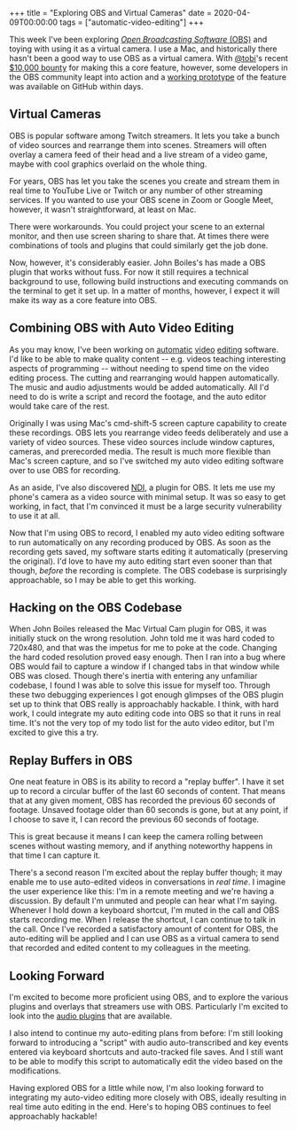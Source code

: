 +++
title = "Exploring OBS and Virtual Cameras"
date = 2020-04-09T00:00:00
tags = ["automatic-video-editing"]
+++

This week I've been exploring [_Open Broadcasting Software_ (OBS)](https://obsproject.com/) and toying with using it as a virtual camera. I use a Mac, and historically there hasn't been a good way to use OBS as a virtual camera. With [@tobi](https://twitter.com/tobi)'s recent [$10,000 bounty](https://github.com/obsproject/obs-studio/issues/2568) for making this a core feature, however, some developers in the OBS community leapt into action and a [working prototype](https://github.com/johnboiles/obs-mac-virtualcam) of the feature was available on GitHub within days.

## Virtual Cameras

OBS is popular software among Twitch streamers. It lets you take a bunch of video sources and rearrange them into scenes. Streamers will often overlay a camera feed of their head and a live stream of a video game, maybe with cool graphics overlaid on the whole thing.

For years, OBS has let you take the scenes you create and stream them in real time to YouTube Live or Twitch or any number of other streaming services. If you wanted to use your OBS scene in Zoom or Google Meet, however, it wasn't straightforward, at least on Mac.

There were workarounds. You could project your scene to an external monitor, and then use screen sharing to share that. At times there were combinations of tools and plugins that could similarly get the job done.

Now, however, it's considerably easier. John Boiles's has made a OBS plugin that works without fuss. For now it still requires a technical background to use, following build instructions and executing commands on the terminal to get it set up. In a matter of months, however, I expect it will make its way as a core feature into OBS.

## Combining OBS with Auto Video Editing

As you may know, I've been working on [automatic](/snippets/2020-02-21-jump-cut-programming) [video](/snippets/2020-02-26-video-tooling-progress) [editing](/snippets/2020-03-02-fastbook) software. I'd like to be able to make quality content -- e.g. videos teaching interesting aspects of programming -- without needing to spend time on the video editing process. The cutting and rearranging would happen automatically. The music and audio adjustments would be added automatically. All I'd need to do is write a script and record the footage, and the auto editor would take care of the rest.

Originally I was using Mac's cmd-shift-5 screen capture capability to create these recordings. OBS lets you rearrange video feeds deliberately and use a variety of video sources. These video sources include window captures, cameras, and prerecorded media. The result is much more flexible than Mac's screen capture, and so I've switched my auto video editing software over to use OBS for recording.

As an aside, I've also discovered [NDI](https://obsproject.com/forum/resources/obs-ndi-newtek-ndi%E2%84%A2-integration-into-obs-studio.528/), a plugin for OBS. It lets me use my phone's camera as a video source with minimal setup. It was so easy to get working, in fact, that I'm convinced it must be a large security vulnerability to use it at all.

Now that I'm using OBS to record, I enabled my auto video editing software to run automatically on any recording produced by OBS. As soon as the recording gets saved, my software starts editing it automatically (preserving the original). I'd love to have my auto editing start even sooner than that though, _before_ the recording is complete. The OBS codebase is surprisingly approachable, so I may be able to get this working.

## Hacking on the OBS Codebase

When John Boiles released the Mac Virtual Cam plugin for OBS, it was initially stuck on the wrong resolution. John told me it was hard coded to 720x480, and that was the impetus for me to poke at the code. Changing the hard coded resolution proved easy enough. Then I ran into a bug where OBS would fail to capture a window if I changed tabs in that window while OBS was closed. Though there's inertia with entering any unfamiliar codebase, I found I was able to solve this issue for myself too. Through these two debugging experiences I got enough glimpses of the OBS plugin set up to think that OBS really is approachably hackable. I think, with hard work, I could integrate my auto editing code into OBS so that it runs in real time. It's not the very top of my todo list for the auto video editor, but I'm excited to give this a try.

## Replay Buffers in OBS

One neat feature in OBS is its ability to record a "replay buffer". I have it set up to record a circular buffer of the last 60 seconds of content. That means that at any given moment, OBS has recorded the previous 60 seconds of footage. Unsaved footage older than 60 seconds is gone, but at any point, if I choose to save it, I can record the previous 60 seconds of footage.

This is great because it means I can keep the camera rolling between scenes without wasting memory, and if anything noteworthy happens in that time I can capture it.

There's a second reason I'm excited about the replay buffer though; it may enable me to use auto-edited videos in conversations in _real time_. I imagine the user experience like this:
I'm in a remote meeting and we're having a discussion. By default I'm unmuted and people can hear what I'm saying. Whenever I hold down a keyboard shortcut, I'm muted in the call and OBS starts recording me. When I release the shortcut, I can continue to talk in the call. Once I've recorded a satisfactory amount of content for OBS, the auto-editing will be applied and I can use OBS as a virtual camera to send that recorded and edited content to my colleagues in the meeting.

## Looking Forward

I'm excited to become more proficient using OBS, and to explore the various plugins and overlays that streamers use with OBS. Particularly I'm excited to look into the [audio plugins](https://obsproject.com/forum/resources/vst-plugins.848/) that are available.

I also intend to continue my auto-editing plans from before: I'm still looking forward to introducing a "script" with audio auto-transcribed and key events entered via keyboard shortcuts and auto-tracked file saves. And I still want to be able to modify this script to automatically edit the video based on the modifications.

Having explored OBS for a little while now, I'm also looking forward to integrating my auto-video editing more closely with OBS, ideally resulting in real time auto editing in the end. Here's to hoping OBS continues to feel approachably hackable!
